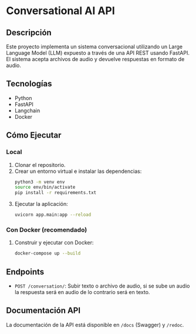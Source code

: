 # Conversational AI API

## Descripción

Este proyecto implementa un sistema conversacional utilizando un Large Language Model (LLM) expuesto a través de una API REST usando FastAPI. El sistema acepta archivos de audio y devuelve respuestas en formato de audio.

## Tecnologías

- Python
- FastAPI
- Langchain
- Docker

## Cómo Ejecutar
### Local
1. Clonar el repositorio.
2. Crear un entorno virtual e instalar las dependencias:
    ```bash
    python3 -m venv env
    source env/bin/activate
    pip install -r requirements.txt
    ```
3. Ejecutar la aplicación:
    ```bash
    uvicorn app.main:app --reload
    ```
### Con Docker (recomendado)
1. Construir y ejecutar con Docker:
    ```bash
    docker-compose up --build
    ```

## Endpoints

- `POST /conversation/`: Subir texto o archivo de audio, si se sube un audio la respuesta será en audio de lo contrario será en texto.

## Documentación API
La documentación de la API está disponible en `/docs` (Swagger) y `/redoc`.
